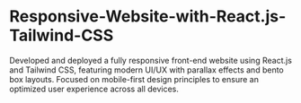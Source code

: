 # Responsive-Website-with-React.js-Tailwind-CSS
Developed and deployed a fully responsive front-end website using React.js and Tailwind CSS, featuring modern UI/UX with parallax effects and bento box layouts. Focused on mobile-first design principles to ensure an optimized user experience across all devices.
